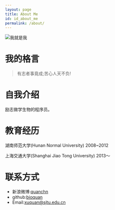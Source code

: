 ```yaml
---
layout: page
title: About Me
id: id_about_me
permalink: /about/
---
```


![我就是我](http://bioquan.github.io/quanweb/quan.jpg)

我的格言
===
> 有志者事竟成;苦心人天不负!


自我介绍
===
励志做学生物的程序员。


教育经历
===
湖南师范大学(Hunan Normal University)  2008~2012  


上海交通大学(Shanghai Jiao Tong University)  2013～

联系方式
===
- 新浪微博:[quanchn](http://www.weibo.com/quanchn/)
- github:[bioquan](https://github.com/bioquan)
- Email:[xuquan@sjtu.edu.cn](xuquan@sjtu.edu.cn)

